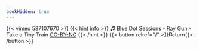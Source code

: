 ```yaml
---
bookHidden: true
---
```


{{< vimeo 587107670 >}}
{{< hint info >}}
♫ Blue Dot Sessions - Ray Gun - Take a Tiny Train [CC-BY-NC](https://freemusicarchive.org/music/Blue_Dot_Sessions/Ray_Gun/Ray_Gun_-_Take_a_Tiny_Train)
{{< /hint >}}
{{< button relref="/" >}}Return{{< /button >}}
